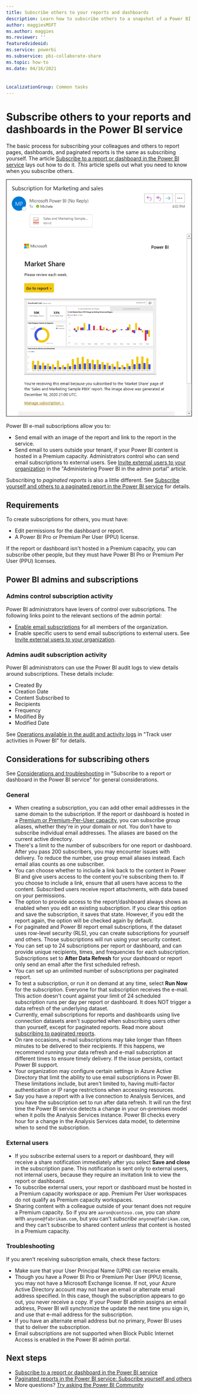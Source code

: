 ```yaml
---
title: Subscribe others to your reports and dashboards
description: Learn how to subscribe others to a snapshot of a Power BI report page or dashboard.
author: maggiesMSFT
ms.author: maggies
ms.reviewer: ''
featuredvideoid: 
ms.service: powerbi
ms.subservice: pbi-collaborate-share
ms.topic: how-to
ms.date: 04/16/2021


LocalizationGroup: Common tasks
---
```

# Subscribe others to your reports and dashboards in the Power BI service

The basic process for subscribing your colleagues and others to report pages, dashboards, and paginated reports is the same as subscribing yourself. The article [Subscribe to a report or dashboard in the Power BI service](../consumer/end-user-subscribe.md) lays out how to do it. *This* article spells out what you need to know when you subscribe others.

![Screenshot of email snapshot of dashboard.](media/service-report-subscribe/power-bi-subscriptions-email.png)

Power BI e-mail subscriptions allow you to:

- Send email with an image of the report and link to the report in the service.
- Send email to users outside your tenant, if your Power BI content is hosted in a Premium capacity.  Administrators control who can send email subscriptions to external users. See [Invite external users to your organization](../admin/service-admin-portal.md#invite-external-users-to-your-organization) in the "Administering Power BI in the admin portal" article.

Subscribing to *paginated reports* is also a little different. See [Subscribe yourself and others to a paginated report in the Power BI service](../consumer/paginated-reports-subscriptions.md) for details.

## Requirements

To create subscriptions for others, you must have:

- Edit permissions for the dashboard or report.
- A Power BI Pro or Premium Per User (PPU) license.

If the report or dashboard isn't hosted in a Premium capacity, you can subscribe other people, but they must have Power BI Pro or Premium Per User (PPU) licenses.

## Power BI admins and subscriptions

### Admins control subscription activity

Power BI administrators have levers of control over subscriptions. The following links point to the relevant sections of the admin portal:

- [Enable email subscriptions](../admin/service-admin-portal.md#email-subscriptions) for all members of the organization.
- Enable specific users to send email subscriptions to external users. See [Invite external users to your organization](../admin/service-admin-portal.md#invite-external-users-to-your-organization).

### Admins audit subscription activity

Power BI administrators can use the Power BI audit logs to view details around subscriptions. These details include:

- Created By
- Creation Date
- Content Subscribed to
- Recipients
- Frequency
- Modified By
- Modified Date

See [Operations available in the audit and activity logs](../admin/service-admin-auditing.md#operations-available-in-the-audit-and-activity-logs) in "Track user activities in Power BI" for details.

## Considerations for subscribing others

See [Considerations and troubleshooting](../consumer/end-user-subscribe.md#considerations-and-troubleshooting) in "Subscribe to a report or dashboard in the Power BI service" for general considerations.

### General

- When creating a subscription, you can add other email addresses in the same domain to the subscription. If the report or dashboard is hosted in a [Premium or Premium-Per-User capacity](../admin/service-premium-what-is.md), you can subscribe group aliases, whether they're in your domain or not. You don't have to subscribe individual email addresses. The aliases are based on the current active directory.
- There's a limit to the number of subscribers for one report or dashboard. After you pass 200 subscribers, you may encounter issues with delivery. To reduce the number, use group email aliases instead. Each email alias counts as one subscriber.
- You can choose whether to include a link back to the content in Power BI and give users access to the content you're subscribing them to. If you choose to include a link, ensure that all users have access to the content. Subscribed users receive report attachments, with data based on your permissions.
- The option to provide access to the report/dashboard always shows as enabled when you edit an existing subscription.  If you clear this option and save the subscription, it saves that state. However, if you edit the report again, the option will be checked again by default.
- For paginated and Power BI report email subscriptions, if the dataset uses row-level security (RLS), you can create subscriptions for yourself and others. Those subscriptions will run using your security context.
- You can set up to 24 subscriptions per report or dashboard, and can provide unique recipients, times, and frequencies for each subscription. Subscriptions set to  **After Data Refresh**  for your dashboard or report only send an email after the first scheduled refresh.
- You can set up an unlimited number of subscriptions per paginated report.
- To test a subscription, or run it on demand at any time, select  **Run Now** for the subscription. Everyone for that subscription receives the e-mail. This action doesn't count against your limit of 24 scheduled subscription runs per day per report or dashboard. It does NOT trigger a data refresh of the underlying dataset.
- Currently, email subscriptions for reports and dashboards using live connection datasets aren't supported when subscribing users other than yourself, except for paginated reports. Read more about [subscribing to paginated reports](../consumer/paginated-reports-subscriptions.md).
- On rare occasions, e-mail subscriptions may take longer than fifteen minutes to be delivered to their recipients. If this happens, we recommend running your data refresh and e-mail subscription at different times to ensure timely delivery. If the issue persists, contact Power BI support.
- Your organization may configure certain settings in Azure Active Directory that limit the ability to use email subscriptions in Power BI. These limitations include, but aren't limited to, having multi-factor authentication or IP range restrictions when accessing resources.
- Say you have a report with a live connection to Analysis Services, and you have the subscription set to run after data refresh. It will run the first time the Power BI service detects a change in your on-premises model when it polls the Analysis Services instance.  Power BI checks every hour for a change in the Analysis Services data model, to determine when to send the subscription.

### External users

- If you subscribe external users to a report or dashboard, they will receive a share notification immediately after you select **Save and close** in the subscription pane. This notification is sent only to external users, not internal users, because they require an invitation link to view the report or dashboard. 
- To subscribe external users, your report or dashboard must be hosted in a Premium capacity workspace or app. Premium Per User workspaces do not qualify as Premium capacity workspaces. 
- Sharing content with a colleague outside of your tenant does not require a Premium capacity. So if you are `aaron@contoso.com`, you can *share* with `anyone@fabrikam.com`, but you can't *subscribe* `anyone@fabrikam.com`, and they can't subscribe to shared content *unless* that content is hosted in a Premium capacity.

### Troubleshooting

If you aren't receiving subscription emails, check these factors:

- Make sure that your User Principal Name (UPN) can receive emails.
- Though you have a Power BI Pro or Premium Per User (PPU) license, you may not have a Microsoft Exchange license. If not, your Azure Active Directory account may not have an email or alternate email address specified. In this case, though the subscription appears to go out, you never receive a copy.  If your Power BI admin assigns an email address, Power BI will synchronize the update the next time you sign in, and use that e-mail address for the subscription.
- If you have an alternate email address but no primary, Power BI uses that to deliver the subscription.
- Email subscriptions are not supported when Block Public Internet Access is enabled in the Power BI admin portal. 

## Next steps

- [Subscribe to a report or dashboard in the Power BI service](../consumer/end-user-subscribe.md)
- [Paginated reports in the Power BI service: Subscribe yourself and others](../consumer/paginated-reports-subscriptions.md)
- More questions? [Try asking the Power BI Community](https://community.powerbi.com/)
